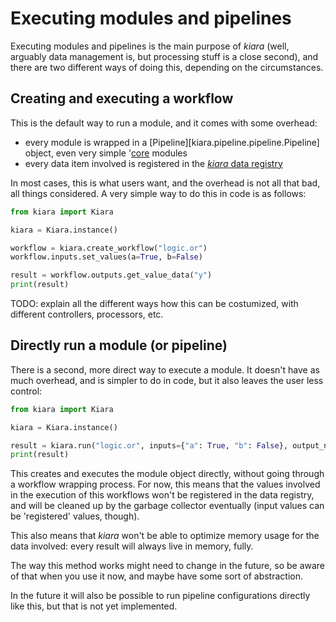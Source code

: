 # Executing modules and pipelines

Executing modules and pipelines is the main purpose of *kiara* (well, arguably data management is, but processing stuff is a close second), and there are two different ways of doing this, depending on the circumstances.

## Creating and executing a workflow

This is the default way to run a module, and it comes with some overhead:

- every module is wrapped in a [Pipeline][kiara.pipeline.pipeline.Pipeline] object, even very simple '[core](/modules/core_modules/') modules
- every data item involved is registered in the [*kiara* data registry](/data/registry)

In most cases, this is what users want, and the overhead is not all that bad, all things considered. A very simple way to do this in code is as follows:

```python
from kiara import Kiara

kiara = Kiara.instance()

workflow = kiara.create_workflow("logic.or")
workflow.inputs.set_values(a=True, b=False)

result = workflow.outputs.get_value_data("y")
print(result)
```

TODO: explain all the different ways how this can be costumized, with different controllers, processors, etc.

## Directly run a module (or pipeline)

There is a second, more direct way to execute a module. It doesn't have as much overhead, and is simpler to do in code, but it also leaves the user less control:

```python
from kiara import Kiara

kiara = Kiara.instance()

result = kiara.run("logic.or", inputs={"a": True, "b": False}, output_name="y", resolve_result=True)
print(result)
```

This creates and executes the module object directly, without going through a workflow wrapping process. For now, this means that the values involved in the execution of this workflows won't be registered in the data registry, and will be cleaned up by the garbage collector eventually (input values can be 'registered' values, though).

This also means that *kiara* won't be able to optimize memory usage for the data involved: every result will always live in memory, fully.

The way this method works might need to change in the future, so be aware of that when you use it now, and maybe have some sort of abstraction.

In the future it will also be possible to run pipeline configurations directly like this, but that is not yet implemented.
